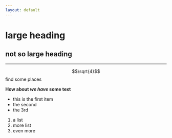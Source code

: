 ```yaml
---
layout: default
---
```


# large heading

## not so large heading

---

$$\sqrt{4}$$ find some places

**How about _we have_ some text**

- this is the first item
- the second
- the 3rd

1. a list
2. more list
3. even more
